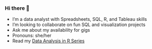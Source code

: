 ### Hi there 👋


- I’m a data analyst with Spreadsheets, SQL, R, and Tableau skills
- I’m looking to collaborate on fun SQL and visualization projects
- Ask me about my availability for gigs
- Pronouns: she/her
- Read my [Data Analysis in R Series](https://medium.com/@imanjokko)

